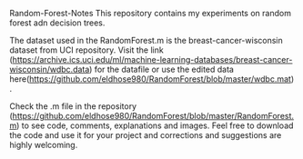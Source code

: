 Random-Forest-Notes
This repository contains my experiments on random forest adn decision trees.

The dataset used in the RandomForest.m is the breast-cancer-wisconsin dataset from UCI repository. Visit the link (https://archive.ics.uci.edu/ml/machine-learning-databases/breast-cancer-wisconsin/wdbc.data) for the datafile or use the edited data here(https://github.com/eldhose980/RandomForest/blob/master/wdbc.mat).

Check the .m file in the repository (https://github.com/eldhose980/RandomForest/blob/master/RandomForest.m) to see code, comments, explanations and images. 
Feel free to download the code and use it for your project and corrections and suggestions are highly welcoming.

